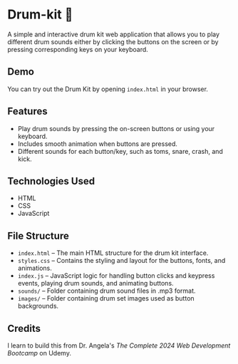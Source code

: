 # Drum-kit 🥁
A simple and interactive drum kit web application that allows you to play different drum sounds either by clicking the buttons on the screen or by pressing corresponding keys on your keyboard.

## Demo
You can try out the Drum Kit by opening `index.html` in your browser.

## Features
- Play drum sounds by pressing the on-screen buttons or using your keyboard.
- Includes smooth animation when buttons are pressed.
- Different sounds for each button/key, such as toms, snare, crash, and kick.

## Technologies Used
- HTML
- CSS
- JavaScript

## File Structure
- `index.html` – The main HTML structure for the drum kit interface.
- `styles.css` – Contains the styling and layout for the buttons, fonts, and animations.
- `index.js` – JavaScript logic for handling button clicks and keypress events, playing drum sounds, and animating buttons.
- `sounds/` – Folder containing drum sound files in .mp3 format.
- `images/` – Folder containing drum set images used as button backgrounds.

## Credits
I learn to build this from Dr. Angela's _The Complete 2024 Web Development Bootcamp_ on Udemy.
